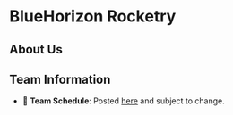 # BlueHorizon Rocketry

## About Us 

## Team Information
- 📆 **Team Schedule**: Posted [here](schedule.md) and subject to change.

